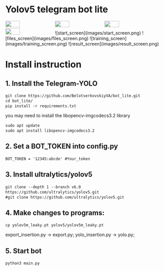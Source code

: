 # Yolov5 telegram bot lite

<img src="https://github.com/BelotserkovskiyVA/bot_lite/blob/main/images/start_screen.png" width=30% height=30%>
<img src="https://github.com/BelotserkovskiyVA/bot_lite/blob/main/images/files_screen.png" width=30% height=30%>
<img src="https://github.com/BelotserkovskiyVA/bot_lite/blob/main/images/training_screen.png" width=30% height=30%>
<img src="https://github.com/BelotserkovskiyVA/bot_lite/blob/main/images/result_screen.png" width=30% height=30%>
![start_screen](images/start_screen.png)
![files_screen](images/files_screen.png)
![training_screen](images/training_screen.png)
![result_screen](images/result_screen.png)

# Install instruction
## 1. Install the Telegram-YOLO
```
git clone https://github.com/BelotserkovskiyVA/bot_lite.git
cd bot_lite/
pip install -r requirements.txt
```
you may need to install the libopencv-imgcodecs3.2 library
```
sudo apt update
sudo apt install libopencv-imgcodecs3.2
```
## 2. Set a BOT_TOKEN into config.py

```
BOT_TOKEN = '12345:abcde' #Your_token
```
## 3. Install ultralytics/yolov5
```
git clone --depth 1 --branch v6.0 https://github.com/ultralytics/yolov5.git
#git clone https://github.com/ultralytics/yolov5.git
```
## 4. Make changes to programs:  
```
cp yolov5m_leaky.pt yolov5/yolov5m_leaky.pt
```
export_insertion.py -> export.py;
yolo_insertion.py -> yolo.py;
## 5. Start bot
```
python3 main.py
```

